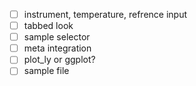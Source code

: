 - [ ] instrument, temperature, refrence input
- [ ] tabbed look
- [ ] sample selector
- [ ] meta integration
- [ ] plot_ly or ggplot?
- [ ] sample file